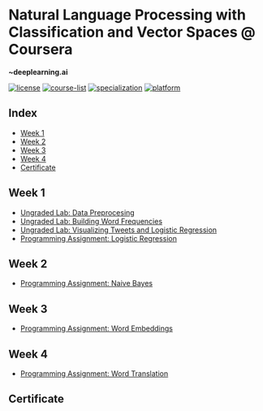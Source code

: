 # Natural Language Processing with Classification and Vector Spaces @ Coursera
__~deeplearning.ai__   

[![license](https://img.shields.io/badge/LICENSE-MIT-<COLOR>.svg)](LICENSE)
[![course-list](https://img.shields.io/badge/course-list-1f72ff.svg)](https://github.com/anishLearnsToCode/course-list)
[![specialization](https://img.shields.io/badge/specialization-Natural%20Language%20Procesing-1f72ff.svg)](https://github.com/anishLearnsToCode/nlp-deeplearning-ai)
[![platform](https://img.shields.io/badge/platform-Coursera-1f008f.svg)](https://www.coursera.org/learn/classification-vector-spaces-in-nlp)

## Index
- [Week 1](#week-1)
- [Week 2](#week-2)
- [Week 3](#week-3)
- [Week 4](#week-4)
- [Certificate](#certificate)

## Week 1
- [Ungraded Lab: Data Preprocesing](https://www.coursera.org/learn/classification-vector-spaces-in-nlp/ungradedLab/TXtyC/lab)
- [Ungraded Lab: Building Word Frequencies](https://www.coursera.org/learn/classification-vector-spaces-in-nlp/ungradedLab/13HKM/lab)
- [Ungraded Lab: Visualizing Tweets and Logistic Regression](https://www.coursera.org/learn/classification-vector-spaces-in-nlp/ungradedLab/GeAyH/lab)
- [Programming Assignment: Logistic Regression](week_1/logistic-regression.ipynb)

## Week 2
- [Programming Assignment: Naive Bayes]()

## Week 3
- [Programming Assignment: Word Embeddings]()

## Week 4
- [Programming Assignment: Word Translation]()

## Certificate
